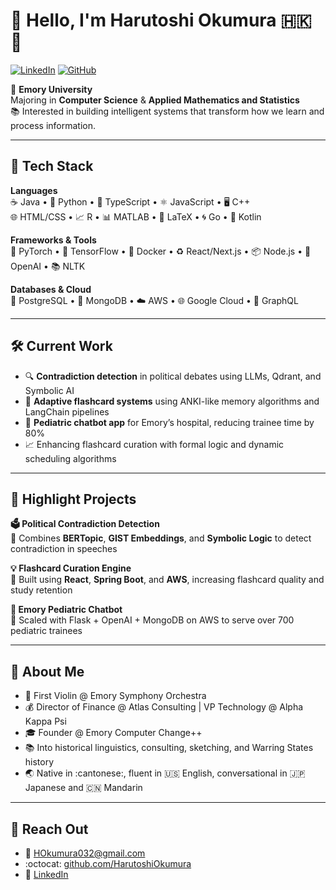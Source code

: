 # 👋 Hello, I'm Harutoshi Okumura :hong_kong: :japan:

[![LinkedIn](https://img.shields.io/badge/LinkedIn-blue?style=flat&logo=linkedin&logoColor=white)](https://www.linkedin.com/in/harutoshi-okumura/)
[![GitHub](https://img.shields.io/badge/GitHub-Profile-informational?style=flat&logo=github)](https://github.com/HarutoshiOkumura)

:school: **Emory University**  
Majoring in **Computer Science** & **Applied Mathematics and Statistics**  
:books: Interested in building intelligent systems that transform how we learn and process information.

---

## :rocket: Tech Stack

**Languages**  
:coffee: Java • :snake: Python • :blue_book: TypeScript • :atom_symbol: JavaScript • :desktop_computer: C++  
:globe_with_meridians: HTML/CSS • :chart_with_upwards_trend: R • :bar_chart: MATLAB • :scroll: LaTeX • :cyclone: Go • :iphone: Kotlin

**Frameworks & Tools**  
:brain: PyTorch • :test_tube: TensorFlow • :whale: Docker • :recycle: React/Next.js • :package: Node.js • :robot: OpenAI • :books: NLTK

**Databases & Cloud**  
:elephant: PostgreSQL • :leaves: MongoDB • :cloud: AWS • :globe_with_meridians: Google Cloud • :electric_plug: GraphQL

---

## :hammer_and_wrench: Current Work

- :mag: **Contradiction detection** in political debates using LLMs, Qdrant, and Symbolic AI  
- :thought_balloon: **Adaptive flashcard systems** using ANKI-like memory algorithms and LangChain pipelines  
- :hospital: **Pediatric chatbot app** for Emory’s hospital, reducing trainee time by 80%  
- :chart_with_upwards_trend: Enhancing flashcard curation with formal logic and dynamic scheduling algorithms

---

## :notebook: Highlight Projects

**:ballot_box: Political Contradiction Detection**  
:bookmark_tabs: Combines **BERTopic**, **GIST Embeddings**, and **Symbolic Logic** to detect contradiction in speeches

**:bulb: Flashcard Curation Engine**  
:hammer: Built using **React**, **Spring Boot**, and **AWS**, increasing flashcard quality and study retention

**:speech_balloon: Emory Pediatric Chatbot**  
:rocket: Scaled with Flask + OpenAI + MongoDB on AWS to serve over 700 pediatric trainees

---

## :wave: About Me

- :violin: First Violin @ Emory Symphony Orchestra  
- :moneybag: Director of Finance @ Atlas Consulting | VP Technology @ Alpha Kappa Psi  
- :mortar_board: Founder @ Emory Computer Change++  
- :books: Into historical linguistics, consulting, sketching, and Warring States history  
- :earth_asia: Native in :cantonese:, fluent in :us: English, conversational in :jp: Japanese and :cn: Mandarin

---

## :email: Reach Out

- :email: HOkumura032@gmail.com  
- :octocat: [github.com/HarutoshiOkumura](https://github.com/HarutoshiOkumura)  
- :link: [LinkedIn](https://www.linkedin.com/in/harutoshi-okumura/)
